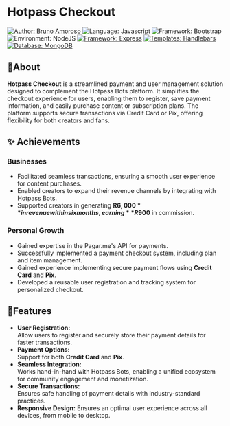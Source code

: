 
# Hotpass Checkout
 [![Author: Bruno Amoroso](https://img.shields.io/badge/Bruno%20Amoroso-14b8a6?label=Author&style=for-the-badge)](https://www.linkedin.com/in/amorosobruno) ![Language: Javascript](https://camo.githubusercontent.com/8fc231abee75fa5f2987e9cebb639ebda239dbc077fdcf454b1de4f55043c333/68747470733a2f2f696d672e736869656c64732e696f2f7374617469632f76313f6c6162656c3d4c616e6775616765266d6573736167653d4a61766173637269707426636f6c6f723d79656c6c6f77267374796c653d666f722d7468652d6261646765266c6f676f3d4a617661536372697074) ![Framework: Bootstrap](https://img.shields.io/badge/BOOTSTRAP-7952B3?label=FRAMEWORK&style=for-the-badge&logo=bootstrap) ![Environment: NodeJS](https://img.shields.io/badge/NODEJS-5FA04E?label=environment&style=for-the-badge&logo=nodedotjs) [![Framework: Express](https://img.shields.io/badge/Express-000000?label=FRAMEWORK&style=for-the-badge&logo=express)](https://expressjs.com/) [![Templates: Handlebars](https://img.shields.io/badge/HANDLEBARS%20JS-000000?label=TEMPLATES&style=for-the-badge&logo=handlebarsdotjs)](https://handlebarsjs.com/guide/) [![Database: MongoDB](https://img.shields.io/badge/MONGODB-47A248?label=DATABASE&style=for-the-badge&logo=mongodb)](https://www.mongodb.com/)

## 📌About
**Hotpass Checkout** is a streamlined payment and user management solution designed to complement the Hotpass Bots platform. It simplifies the checkout experience for users, enabling them to register, save payment information, and easily purchase content or subscription plans. The platform supports secure transactions via Credit Card or Pix, offering flexibility for both creators and fans.

## ✨ Achievements
### Businesses
-   Facilitated seamless transactions, ensuring a smooth user experience for content purchases.
-   Enabled creators to expand their revenue channels by integrating with Hotpass Bots.
- Supported creators in generating **R$6,000** in revenue within six months, earning **R$900** in commission.

### Personal Growth
- Gained expertise in the Pagar.me's API for payments.
-   Successfully implemented a payment checkout system, including plan and item management.
-   Gained experience implementing secure payment flows using **Credit Card** and **Pix**.
-   Developed a reusable user registration and tracking system for personalized checkout.

## 🚀Features
-   **User Registration:**  
    Allow users to register and securely store their payment details for faster transactions.
-   **Payment Options:**  
    Support for both **Credit Card** and **Pix**.
-   **Seamless Integration:**  
    Works hand-in-hand with Hotpass Bots, enabling a unified ecosystem for community engagement and monetization.
-   **Secure Transactions:**  
    Ensures safe handling of payment details with industry-standard practices.
-   **Responsive Design:**
    Ensures an optimal user experience across all devices, from mobile to desktop.
